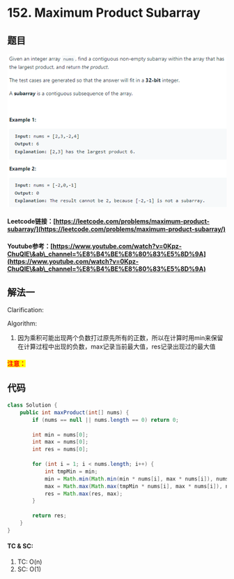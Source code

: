 # 152. Maximum Product Subarray

## 题目

![](<../../.gitbook/assets/image (25).png>)

#### Leetcode链接：[https://leetcode.com/problems/maximum-product-subarray/](https://leetcode.com/problems/maximum-product-subarray/)

#### Youtube参考：[https://www.youtube.com/watch?v=0Kpz-ChuQIE\&ab\_channel=%E8%B4%BE%E8%80%83%E5%8D%9A](https://www.youtube.com/watch?v=0Kpz-ChuQIE\&ab\_channel=%E8%B4%BE%E8%80%83%E5%8D%9A)

## 解法一

Clarification:&#x20;

Algorithm:&#x20;

1. 因为乘积可能出现两个负数打过原先所有的正数，所以在计算时用min来保留在计算过程中出现的负数，max记录当前最大值，res记录出现过的最大值

#### <mark style="color:red;">注意：</mark>

## 代码

```java
class Solution {
    public int maxProduct(int[] nums) {
        if (nums == null || nums.length == 0) return 0;
        
        int min = nums[0];
        int max = nums[0];
        int res = nums[0];
        
        for (int i = 1; i < nums.length; i++) {
            int tmpMin = min;
            min = Math.min(Math.min(min * nums[i], max * nums[i]), nums[i]);
            max = Math.max(Math.max(tmpMin * nums[i], max * nums[i]), nums[i]);
            res = Math.max(res, max);
        }
        
        return res;
    }
}
```

#### TC & SC:&#x20;

1. TC: O(n)
2. SC: O(1)
